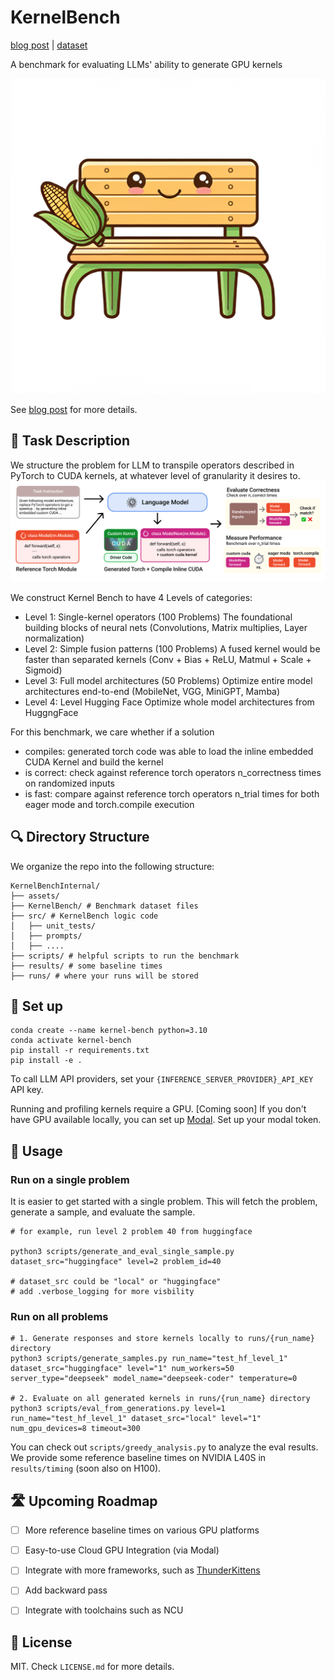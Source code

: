 # KernelBench
[blog post](https://scalingintelligence.stanford.edu/) | [dataset](https://huggingface.co/datasets/kernelbench)

A benchmark for evaluating LLMs' ability to generate GPU kernels

![KernelBenchMascot](./assets/figures/KernelBenchMascot.png)

<!-- TODO: Add blog post -->

See [blog post](https://scalingintelligence.stanford.edu/) for more details.

## 👋 Task Description
We structure the problem for LLM to transpile operators described in PyTorch to CUDA kernels, at whatever level of granularity it desires to.
![KernelBenchMascot](./assets/figures/KernelBenchWorkFlow.png)

We construct Kernel Bench to have 4 Levels of categories:
- Level 1: Single-kernel operators (100 Problems)
    The foundational building blocks of neural nets (Convolutions, Matrix multiplies, Layer normalization)
- Level 2: Simple fusion patterns (100 Problems)
    A fused kernel would be faster than separated kernels (Conv + Bias + ReLU, Matmul + Scale + Sigmoid)
- Level 3: Full model architectures (50 Problems)
    Optimize entire model architectures end-to-end (MobileNet, VGG, MiniGPT, Mamba)
- Level 4: Level Hugging Face
    Optimize whole model architectures from HuggngFace

For this benchmark, we care whether if a solution 
- compiles: generated torch code was able to load the inline embedded CUDA Kernel and build the kernel
- is correct: check against reference torch operators n_correctness times on randomized inputs
- is fast: compare against reference torch operators n_trial times for both eager mode and torch.compile execution

## 🔍 Directory Structure
We organize the repo into the following structure:
```
KernelBenchInternal/
├── assets/
├── KernelBench/ # Benchmark dataset files
├── src/ # KernelBench logic code
│   ├── unit_tests/  
│   ├── prompts/
│   ├── ....
├── scripts/ # helpful scripts to run the benchmark
├── results/ # some baseline times
├── runs/ # where your runs will be stored
```

## 🔧 Set up
```
conda create --name kernel-bench python=3.10
conda activate kernel-bench
pip install -r requirements.txt
pip install -e . 
```

To call LLM API providers, set your `{INFERENCE_SERVER_PROVIDER}_API_KEY` API key.

Running and profiling kernels require a GPU. 
[Coming soon] If you don't have GPU available locally, you can set up [Modal](https://modal.com/). Set up your modal token.

## 🚀 Usage
### Run on a single problem 
It is easier to get started with a single problem. This will fetch the problem, generate a sample, and evaluate the sample.

```
# for example, run level 2 problem 40 from huggingface

python3 scripts/generate_and_eval_single_sample.py dataset_src="huggingface" level=2 problem_id=40

# dataset_src could be "local" or "huggingface"
# add .verbose_logging for more visbility
```

### Run on all problems 

```
# 1. Generate responses and store kernels locally to runs/{run_name} directory
python3 scripts/generate_samples.py run_name="test_hf_level_1" dataset_src="huggingface" level="1" num_workers=50 server_type="deepseek" model_name="deepseek-coder" temperature=0

# 2. Evaluate on all generated kernels in runs/{run_name} directory
python3 scripts/eval_from_generations.py level=1 run_name="test_hf_level_1" dataset_src="local" level="1" num_gpu_devices=8 timeout=300

```

You can check out `scripts/greedy_analysis.py` to analyze the eval results.
We provide some reference baseline times on NVIDIA L40S in `results/timing` (soon also on H100).

## 🛣️ Upcoming Roadmap
- [ ] More reference baseline times on various GPU platforms
- [ ] Easy-to-use Cloud GPU Integration (via Modal)
- [ ] Integrate with more frameworks, such as [ThunderKittens](https://github.com/HazyResearch/ThunderKittens)
- [ ] Add backward pass
- [ ] Integrate with toolchains such as NCU


<!-- Add Citation -->

## 🪪 License
MIT. Check `LICENSE.md` for more details.